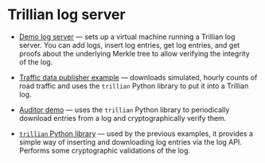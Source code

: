 # Trillian log server

* [Demo log server](https://github.com/projectsbyif/trillian-demo-server) — sets up a virtual machine running a Trillian log server. You can add logs, insert log entries, get log entries, and get proofs about the underlying Merkle tree to allow verifying the integrity of the log.

* [Traffic data publisher example](https://github.com/projectsbyif/trillian-demo-publish) — downloads simulated, hourly counts of road traffic and uses the `trillian` Python library to put it into a Trillian log.

* [Auditor demo](https://github.com/projectsbyif/trillian-demo-audit) — uses the `trillian` Python library to periodically download entries from a log and cryptographically verify them.

* [`trillian` Python library](https://github.com/projectsbyif/trillian-demo-python-api-client) — used by the previous examples, it provides a simple way of inserting and downloading log entries via the log API. Performs some cryptographic validations of the log.

